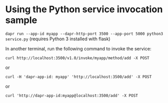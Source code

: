 # Using the Python service invocation sample

`dapr run --app-id myapp --dapr-http-port 3500 --app-port 5000 python3 service.py`
(requires Python 3 installed with flask)

In another terminal, run the following command to invoke the service:

`curl http://localhost:3500/v1.0/invoke/myapp/method/add -X POST`

or 

`curl -H 'dapr-app-id: myapp' 'http://localhost:3500/add' -X POST`

or

`curl 'http://dapr-app-id:myapp@localhost:3500/add' -X POST`